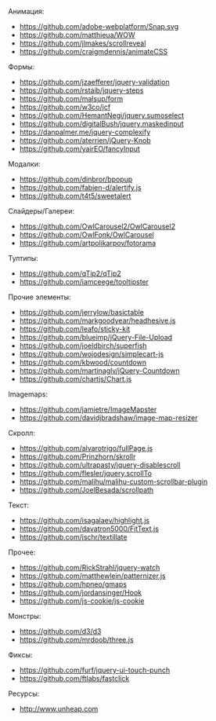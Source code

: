 Анимация:
* https://github.com/adobe-webplatform/Snap.svg
* https://github.com/matthieua/WOW
* https://github.com/jlmakes/scrollreveal
* https://github.com/craigmdennis/animateCSS

Формы:
* https://github.com/jzaefferer/jquery-validation
* https://github.com/rstaib/jquery-steps
* https://github.com/malsup/form
* https://github.com/w3co/jcf
* https://github.com/HemantNegi/jquery.sumoselect
* https://github.com/digitalBush/jquery.maskedinput
* https://danpalmer.me/jquery-complexify
* https://github.com/aterrien/jQuery-Knob
* https://github.com/yairEO/fancyInput

Модалки:
* https://github.com/dinbror/bpopup
* https://github.com/fabien-d/alertify.js
* https://github.com/t4t5/sweetalert

Слайдеры/Галереи:
* https://github.com/OwlCarousel2/OwlCarousel2
* https://github.com/OwlFonk/OwlCarousel
* https://github.com/artpolikarpov/fotorama

Тултипы:
* https://github.com/qTip2/qTip2
* https://github.com/iamceege/tooltipster

Прочие элементы:
* https://github.com/jerrylow/basictable
* https://github.com/markgoodyear/headhesive.js
* https://github.com/leafo/sticky-kit
* https://github.com/blueimp/jQuery-File-Upload
* https://github.com/joeldbirch/superfish
* https://github.com/wojodesign/simplecart-js
* https://github.com/kbwood/countdown
* https://github.com/martinaglv/jQuery-Countdown
* https://github.com/chartjs/Chart.js

Imagemaps:
* https://github.com/jamietre/ImageMapster
* https://github.com/davidjbradshaw/image-map-resizer

Скролл:
* https://github.com/alvarotrigo/fullPage.js
* https://github.com/Prinzhorn/skrollr
* https://github.com/ultrapasty/jquery-disablescroll
* https://github.com/flesler/jquery.scrollTo
* https://github.com/malihu/malihu-custom-scrollbar-plugin
* https://github.com/JoelBesada/scrollpath

Текст:
* https://github.com/isagalaev/highlight.js
* https://github.com/davatron5000/FitText.js
* https://github.com/jschr/textillate

Прочее:
* https://github.com/RickStrahl/jquery-watch
* https://github.com/matthewlein/patternizer.js
* https://github.com/hpneo/gmaps
* https://github.com/jordansinger/Hook
* https://github.com/js-cookie/js-cookie

Монстры:
* https://github.com/d3/d3
* https://github.com/mrdoob/three.js

Фиксы:
* https://github.com/furf/jquery-ui-touch-punch
* https://github.com/ftlabs/fastclick

Ресурсы:
* http://www.unheap.com
